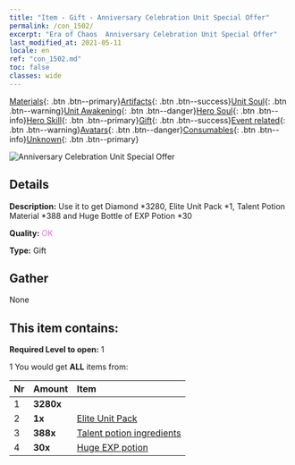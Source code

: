 ```yaml
---
title: "Item - Gift - Anniversary Celebration Unit Special Offer"
permalink: /con_1502/
excerpt: "Era of Chaos  Anniversary Celebration Unit Special Offer"
last_modified_at: 2021-05-11
locale: en
ref: "con_1502.md"
toc: false
classes: wide
---
```

 [Materials](/Items/){: .btn .btn--primary}[Artifacts](/Items/Artifacts/){: .btn .btn--success}[Unit Soul](/Items/UnitSoul/){: .btn .btn--warning}[Unit Awakening](/Items/UnitAwakening/){: .btn .btn--danger}[Hero Soul](/Items/HeroSoul/){: .btn .btn--info}[Hero Skill](/Items/HeroSkill/){: .btn .btn--primary}[Gift](/Items/Gift/){: .btn .btn--success}[Event related](/Items/Events/){: .btn .btn--warning}[Avatars](/Items/Avatars/){: .btn .btn--danger}[Consumables](/Items/Consumables/){: .btn .btn--info}[Unknown](/Items/Unknown/){: .btn .btn--primary}

 ![Anniversary Celebration Unit Special Offer](/images/t/i_907116.png)

## Details
 **Description:** Use it to get Diamond *3280, Elite Unit Pack *1, Talent Potion Material *388 and Huge Bottle of EXP Potion *30

 **Quality:** <span style="color: #DA70D6">OK</span>

 **Type:** Gift

## Gather

  None

## This item contains:

 **Required Level to open:** 1

 1 You would get **ALL** items  from:

  | Nr | Amount |     Item    |
  |:---|:-------|:------------|
  | 1 |  **3280x** | <i class="fas fa-gem"/> |  | 
  | 2 |  **1x** | [Elite Unit Pack](/Items/con_1357/) |  | 
  | 3 |  **388x** | [Talent potion ingredients](/Items/con_1120/) |  | 
  | 4 |  **30x** | [Huge EXP potion](/Items/con_703/) |  | 
